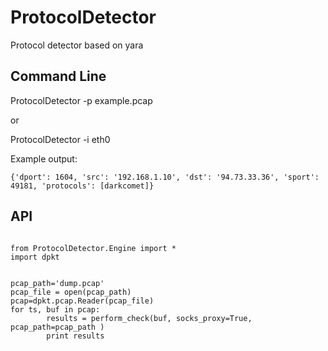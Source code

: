 # ProtocolDetector

Protocol detector based on yara


## Command Line


ProtocolDetector -p example.pcap

or

ProtocolDetector -i eth0

Example output:

```
{'dport': 1604, 'src': '192.168.1.10', 'dst': '94.73.33.36', 'sport': 49181, 'protocols': [darkcomet]}
```


## API

```

from ProtocolDetector.Engine import *
import dpkt


pcap_path='dump.pcap'
pcap_file = open(pcap_path)
pcap=dpkt.pcap.Reader(pcap_file)
for ts, buf in pcap:
        results = perform_check(buf, socks_proxy=True, pcap_path=pcap_path )
        print results
```



